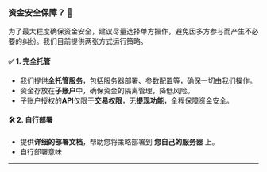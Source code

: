 ### **资金安全保障？** 🔐

为了最大程度确保资金安全，建议尽量选择单方操作，避免因多方参与而产生不必要的纠纷。我们目前提供两张方式运行策略。

#### ✅ 1. 完全托管
- 我们提供**全托管服务**，包括服务器部署、参数配置等，确保一切由我们操作。
- 资金存放在**子账户**中，确保资金的隔离管理，降低风险。
- 子账户授权的**API**仅限于**交易权限**，无**提现功能**，全程保障资金安全。

#### 🛠️ 2. 自行部署
- 提供**详细的部署文档**，帮助您将策略部署到 **您自己的服务器** 上。
- 自行部署意味
---
